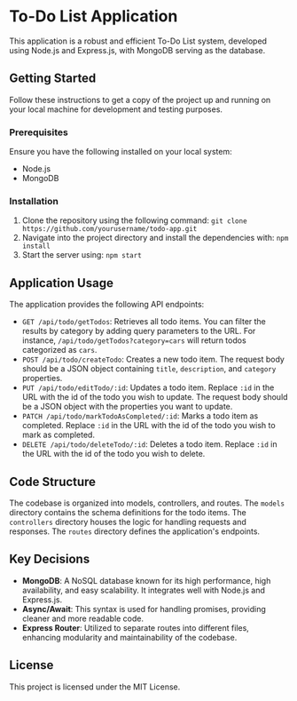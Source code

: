 # To-Do List Application

This application is a robust and efficient To-Do List system, developed using Node.js and Express.js, with MongoDB serving as the database.

## Getting Started

Follow these instructions to get a copy of the project up and running on your local machine for development and testing purposes.

### Prerequisites

Ensure you have the following installed on your local system:

- Node.js
- MongoDB

### Installation

1. Clone the repository using the following command: `git clone https://github.com/yourusername/todo-app.git`
2. Navigate into the project directory and install the dependencies with: `npm install`
3. Start the server using: `npm start`

## Application Usage

The application provides the following API endpoints:

- `GET /api/todo/getTodos`: Retrieves all todo items. You can filter the results by category by adding query parameters to the URL. For instance, `/api/todo/getTodos?category=cars` will return todos categorized as `cars`.
- `POST /api/todo/createTodo`: Creates a new todo item. The request body should be a JSON object containing `title`, `description`, and `category` properties.
- `PUT /api/todo/editTodo/:id`: Updates a todo item. Replace `:id` in the URL with the id of the todo you wish to update. The request body should be a JSON object with the properties you want to update.
- `PATCH /api/todo/markTodoAsCompleted/:id`: Marks a todo item as completed. Replace `:id` in the URL with the id of the todo you wish to mark as completed.
- `DELETE /api/todo/deleteTodo/:id`: Deletes a todo item. Replace `:id` in the URL with the id of the todo you wish to delete.

## Code Structure

The codebase is organized into models, controllers, and routes. The `models` directory contains the schema definitions for the todo items. The `controllers` directory houses the logic for handling requests and responses. The `routes` directory defines the application's endpoints.

## Key Decisions

- **MongoDB**: A NoSQL database known for its high performance, high availability, and easy scalability. It integrates well with Node.js and Express.js.
- **Async/Await**: This syntax is used for handling promises, providing cleaner and more readable code.
- **Express Router**: Utilized to separate routes into different files, enhancing modularity and maintainability of the codebase.

## License

This project is licensed under the MIT License.